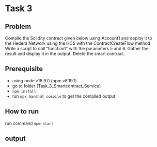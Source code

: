 # Task 3

## Problem
Compile the Solidity contract given below using
Account1 and deploy it to the Hedera Network using
the HCS with the ContractCreateFlow method. Write a
script to call “function1” with the parameters 5 and 6.
Gather the result and display it in the output.
Delete the smart contract.

## Prerequisite
- using node v18.9.0 (npm v8.19.1)
- go to folder (Task_3_Smartcontract_Service)
- `npm install`
- run `npx hardhat compile` to get the compiled output

## How to run
run command  `npm start`

## output